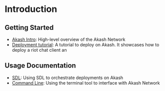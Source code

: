 # Introduction

## Getting Started

* [Akash Intro](overview/README.md): High-level overview of the Akash Network
* [Deployment tutorial](guides/deploy.md): A tutorial to deploy on Akash. It showcases how to deploy a riot chat client an

## Usage Documentation

* [SDL](sdl/README.md): Using SDL to orchestrate deployments on Akash
* [Command Line](usage/cli/): Using the terminal tool to interface with Akash Network
